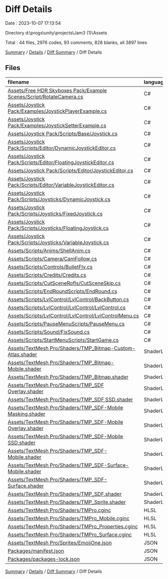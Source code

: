 # Diff Details

Date : 2023-10-07 17:13:54

Directory d:\\progs\\unity\\projects\\Jam3 (1)\\Assets

Total : 44 files,  2976 codes, 93 comments, 828 blanks, all 3897 lines

[Summary](results.md) / [Details](details.md) / [Diff Summary](diff.md) / Diff Details

## Files
| filename | language | code | comment | blank | total |
| :--- | :--- | ---: | ---: | ---: | ---: |
| [Assets/Free HDR Skyboxes Pack/Example Scenes/Script/RotateCamera.cs](/Assets/Free%20HDR%20Skyboxes%20Pack/Example%20Scenes/Script/RotateCamera.cs) | C# | 15 | 2 | 5 | 22 |
| [Assets/Joystick Pack/Examples/JoystickPlayerExample.cs](/Assets/Joystick%20Pack/Examples/JoystickPlayerExample.cs) | C# | 14 | 0 | 2 | 16 |
| [Assets/Joystick Pack/Examples/JoystickSetterExample.cs](/Assets/Joystick%20Pack/Examples/JoystickSetterExample.cs) | C# | 60 | 0 | 6 | 66 |
| [Assets/Joystick Pack/Scripts/Base/Joystick.cs](/Assets/Joystick%20Pack/Scripts/Base/Joystick.cs) | C# | 130 | 0 | 20 | 150 |
| [Assets/Joystick Pack/Scripts/Editor/DynamicJoystickEditor.cs](/Assets/Joystick%20Pack/Scripts/Editor/DynamicJoystickEditor.cs) | C# | 30 | 0 | 5 | 35 |
| [Assets/Joystick Pack/Scripts/Editor/FloatingJoystickEditor.cs](/Assets/Joystick%20Pack/Scripts/Editor/FloatingJoystickEditor.cs) | C# | 19 | 0 | 2 | 21 |
| [Assets/Joystick Pack/Scripts/Editor/JoystickEditor.cs](/Assets/Joystick%20Pack/Scripts/Editor/JoystickEditor.cs) | C# | 55 | 0 | 9 | 64 |
| [Assets/Joystick Pack/Scripts/Editor/VariableJoystickEditor.cs](/Assets/Joystick%20Pack/Scripts/Editor/VariableJoystickEditor.cs) | C# | 31 | 0 | 6 | 37 |
| [Assets/Joystick Pack/Scripts/Joysticks/DynamicJoystick.cs](/Assets/Joystick%20Pack/Scripts/Joysticks/DynamicJoystick.cs) | C# | 35 | 0 | 6 | 41 |
| [Assets/Joystick Pack/Scripts/Joysticks/FixedJoystick.cs](/Assets/Joystick%20Pack/Scripts/Joysticks/FixedJoystick.cs) | C# | 6 | 0 | 2 | 8 |
| [Assets/Joystick Pack/Scripts/Joysticks/FloatingJoystick.cs](/Assets/Joystick%20Pack/Scripts/Joysticks/FloatingJoystick.cs) | C# | 23 | 0 | 3 | 26 |
| [Assets/Joystick Pack/Scripts/Joysticks/VariableJoystick.cs](/Assets/Joystick%20Pack/Scripts/Joysticks/VariableJoystick.cs) | C# | 53 | 0 | 10 | 63 |
| [Assets/Scripts/Anims/ShellAnim.cs](/Assets/Scripts/Anims/ShellAnim.cs) | C# | 10 | 0 | 2 | 12 |
| [Assets/Scripts/Camera/CamFollow.cs](/Assets/Scripts/Camera/CamFollow.cs) | C# | 18 | 2 | 7 | 27 |
| [Assets/Scripts/Controls/BulletFly.cs](/Assets/Scripts/Controls/BulletFly.cs) | C# | 71 | 7 | 20 | 98 |
| [Assets/Scripts/Credits/Credits.cs](/Assets/Scripts/Credits/Credits.cs) | C# | 16 | 0 | 4 | 20 |
| [Assets/Scripts/CutSceneRofls/CutSceneSkip.cs](/Assets/Scripts/CutSceneRofls/CutSceneSkip.cs) | C# | 11 | 0 | 3 | 14 |
| [Assets/Scripts/EndRoundScripts/EndRound.cs](/Assets/Scripts/EndRoundScripts/EndRound.cs) | C# | 59 | 0 | 18 | 77 |
| [Assets/Scripts/LvlControl/LvlControl/BackButton.cs](/Assets/Scripts/LvlControl/LvlControl/BackButton.cs) | C# | 9 | 0 | 3 | 12 |
| [Assets/Scripts/LvlControl/LvlControl/LvlControl.cs](/Assets/Scripts/LvlControl/LvlControl/LvlControl.cs) | C# | 33 | 0 | 6 | 39 |
| [Assets/Scripts/LvlControl/LvlControl/LvlControlMenu.cs](/Assets/Scripts/LvlControl/LvlControl/LvlControlMenu.cs) | C# | 105 | 0 | 18 | 123 |
| [Assets/Scripts/PauseMenuScripts/PauseMenu.cs](/Assets/Scripts/PauseMenuScripts/PauseMenu.cs) | C# | 46 | 0 | 11 | 57 |
| [Assets/Scripts/Sound/FixSound.cs](/Assets/Scripts/Sound/FixSound.cs) | C# | 26 | 0 | 3 | 29 |
| [Assets/Scripts/StartMenuScripts/StartGame.cs](/Assets/Scripts/StartMenuScripts/StartGame.cs) | C# | 49 | 0 | 13 | 62 |
| [Assets/TextMesh Pro/Shaders/TMP_Bitmap-Custom-Atlas.shader](/Assets/TextMesh%20Pro/Shaders/TMP_Bitmap-Custom-Atlas.shader) | ShaderLab | 109 | 2 | 33 | 144 |
| [Assets/TextMesh Pro/Shaders/TMP_Bitmap-Mobile.shader](/Assets/TextMesh%20Pro/Shaders/TMP_Bitmap-Mobile.shader) | ShaderLab | 112 | 3 | 31 | 146 |
| [Assets/TextMesh Pro/Shaders/TMP_Bitmap.shader](/Assets/TextMesh%20Pro/Shaders/TMP_Bitmap.shader) | ShaderLab | 109 | 2 | 33 | 144 |
| [Assets/TextMesh Pro/Shaders/TMP_SDF Overlay.shader](/Assets/TextMesh%20Pro/Shaders/TMP_SDF%20Overlay.shader) | ShaderLab | 243 | 4 | 71 | 318 |
| [Assets/TextMesh Pro/Shaders/TMP_SDF SSD.shader](/Assets/TextMesh%20Pro/Shaders/TMP_SDF%20SSD.shader) | ShaderLab | 241 | 4 | 66 | 311 |
| [Assets/TextMesh Pro/Shaders/TMP_SDF-Mobile Masking.shader](/Assets/TextMesh%20Pro/Shaders/TMP_SDF-Mobile%20Masking.shader) | ShaderLab | 188 | 10 | 50 | 248 |
| [Assets/TextMesh Pro/Shaders/TMP_SDF-Mobile Overlay.shader](/Assets/TextMesh%20Pro/Shaders/TMP_SDF-Mobile%20Overlay.shader) | ShaderLab | 183 | 8 | 50 | 241 |
| [Assets/TextMesh Pro/Shaders/TMP_SDF-Mobile SSD.shader](/Assets/TextMesh%20Pro/Shaders/TMP_SDF-Mobile%20SSD.shader) | ShaderLab | 82 | 4 | 21 | 107 |
| [Assets/TextMesh Pro/Shaders/TMP_SDF-Mobile.shader](/Assets/TextMesh%20Pro/Shaders/TMP_SDF-Mobile.shader) | ShaderLab | 183 | 8 | 50 | 241 |
| [Assets/TextMesh Pro/Shaders/TMP_SDF-Surface-Mobile.shader](/Assets/TextMesh%20Pro/Shaders/TMP_SDF-Surface-Mobile.shader) | ShaderLab | 103 | 8 | 28 | 139 |
| [Assets/TextMesh Pro/Shaders/TMP_SDF-Surface.shader](/Assets/TextMesh%20Pro/Shaders/TMP_SDF-Surface.shader) | ShaderLab | 122 | 4 | 33 | 159 |
| [Assets/TextMesh Pro/Shaders/TMP_SDF.shader](/Assets/TextMesh%20Pro/Shaders/TMP_SDF.shader) | ShaderLab | 243 | 4 | 71 | 318 |
| [Assets/TextMesh Pro/Shaders/TMP_Sprite.shader](/Assets/TextMesh%20Pro/Shaders/TMP_Sprite.shader) | ShaderLab | 97 | 0 | 20 | 117 |
| [Assets/TextMesh Pro/Shaders/TMPro.cginc](/Assets/TextMesh%20Pro/Shaders/TMPro.cginc) | HLSL | 63 | 2 | 20 | 85 |
| [Assets/TextMesh Pro/Shaders/TMPro_Mobile.cginc](/Assets/TextMesh%20Pro/Shaders/TMPro_Mobile.cginc) | HLSL | 122 | 2 | 34 | 158 |
| [Assets/TextMesh Pro/Shaders/TMPro_Properties.cginc](/Assets/TextMesh%20Pro/Shaders/TMPro_Properties.cginc) | HLSL | 62 | 10 | 14 | 86 |
| [Assets/TextMesh Pro/Shaders/TMPro_Surface.cginc](/Assets/TextMesh%20Pro/Shaders/TMPro_Surface.cginc) | HLSL | 76 | 7 | 19 | 102 |
| [Assets/TextMesh Pro/Sprites/EmojiOne.json](/Assets/TextMesh%20Pro/Sprites/EmojiOne.json) | JSON | 155 | 0 | 2 | 157 |
| [Packages/manifest.json](/Packages/manifest.json) | JSON | -44 | 0 | -1 | -45 |
| [Packages/packages-lock.json](/Packages/packages-lock.json) | JSON | -397 | 0 | -1 | -398 |

[Summary](results.md) / [Details](details.md) / [Diff Summary](diff.md) / Diff Details